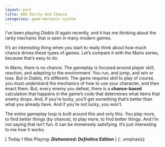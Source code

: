 ```yaml
---
layout: post
title: 685 Rarity And Chance
categories: game-mechanic-system
---
```

I’ve been playing *Diablo III* again recently, and it has me thinking about the rarity mechanic that is seen in many modern games.

It’s an interesting thing when you start to really think about how much chance drives these types of games.  Let’s compare it with the Mario series, because that’s easy to do.

In Mario, there is no chance.  The gameplay is focused around player skill, reaction, and adapting to the environment.  You run, and jump, and win or lose.  But in Diablo, it’s different.  The game requires skill to play of course, you must understand the mechanics of how to use your character, and then enact them.  But, every enemy you defeat, there is a **chance-based** calculation that happens in the game’s code that determines what items that enemy drops.  And, if you’re lucky, you’ll get something that’s better than what you already have.  And if you’re not lucky, you won’t.

The entire gameplay loop is built around this and only this.  You play more, to find better things (by chance), to play more, to find better things.  And I’m not saying that isn’t fun.  It can be immensely satisfying.  It’s just interesting to me how it works.

[ Today I Was Playing: ***Dishonored: Definitive Edition*** ]
{: .emphasis}